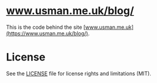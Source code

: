 # www.usman.me.uk/blog/

This is the code behind the site [www.usman.me.uk](https://www.usman.me.uk/blog/).

# License

See the [LICENSE](LICENSE.md) file for license rights and limitations (MIT).

